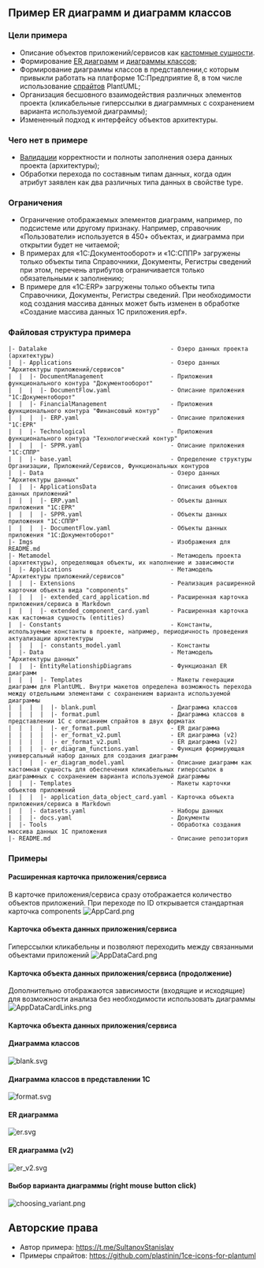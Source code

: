 ## Пример ER диаграмм и диаграмм классов

### Цели примера
- Описание объектов приложений/сервисов как [кастомные сущности](https://dochub.info/entities/docs/blank?dh-doc-id=dochub.flex_metamodel.entities).
- Формирование [ER диаграмм](https://plantuml.com/ru/ie-diagram) и [диаграммы классов](https://plantuml.com/ru/class-diagram);
- Формирование диаграммы классов в представлении,с которым привыкли работать на платформе 1С:Предприятие 8, 
в том числе использование [спрайтов](https://plantuml.com/ru/sprite) PlantUML;
- Организация бесшовного взаимодействия различных элементов проекта (кликабельные гиперссылки в диаграммных с сохранением варианта используемой диаграммы);
- Измененный подход к интерфейсу объектов архитектуры.

### Чего нет в примере
- [Валидации](https://dochub.info/docs/dochub.rules) корректности и полноты заполнения озера данных проекта (архитектуры);
- Обработки перехода по составным типам данных, когда один атрибут заявлен как два различных типа данных в свойстве type.

### Ограничения
- Ограничение отображаемых элементов диаграмм, например, по подсистеме или другому признаку. Например, справочник «Пользователи» используется в 450+ объектах, и 
диаграмма при открытии будет не читаемой;
- В примерах для «1С:Документооборот» и «1С:СППР» загружены только объекты типа Справочники, Документы, Регистры сведений при этом, перечень атрибутов ограничивается только обязательными к заполнению;
- В примере для «1С:ERP» загружены только объекты типа Справочники, Документы, Регистры сведений. При необходимости код создания массива данных может быть изменен в обработке «Создание массива данных 1С приложения.epf».

### Файловая структура примера

```
|- Datalake                                   - Озеро данных проекта (архитектуры)
|  |- Applications                            - Озеро данных "Архитектуры приложений/сервисов"
|  |  |- DocumentManagement                   - Приложения функционального контура "Документооборот"
|  |  |  |- DocumentFlow.yaml                 - Описание приложения "1С:Документоборот"
|  |  |- FinancialManagement                  - Приложения функционального контура "Финансовый контур"
|  |  |  |- ERP.yaml                          - Описание приложения "1С:EPR"
|  |  |- Technological                        - Приложения функционального контура "Технологический контур"
|  |  |  |- SPPR.yaml                         - Описание приложения "1С:СППР"
|  |  |- base.yaml                            - Определение структуры Организации, Приложений/Сервисов, Функциональных контуров
|  |- Data                                    - Озеро данных "Архитектуры данных"
|  |  |- ApplicationsData                     - Описания объектов данных приложений"
|  |  |  |- ERP.yaml                          - Объекты данных приложения "1С:EPR"
|  |  |  |- SPPR.yaml                         - Объекты данных приложения "1С:СППР"
|  |  |  |- DocumentFlow.yaml                 - Объекты данных приложения "1С:Документоборот"
|- Imgs                                       - Изображения для README.md
|- Metamodel                                  - Метамодель проекта (архитектуры), определяющая объекты, их наполнение и зависимости
|  |- Applications                            - Метамодель "Архитектуры приложений/сервисов"
|  |  |- Extensions                           - Реализация расширенной карточки объекта вида "components"
|  |  |  |- extended_card_application.md      - Расширенная карточка приложения/сервиса в Markdown
|  |  |  |- extended_component_card.yaml      - Расширенная карточка как кастомная сущность (entities)
|  |- Constants                               - Константы, используемые константы в проекте, например, периодичность проведения актуализации архитектуры
|  |  |  |- constants_model.yaml              - Константы
|  |- Data                                    - Метамодель "Архитектуры данных"
|  |  |- EntityRelationshipDiagrams           - Функциоанал ER диаграмм  
|  |  |  |- Templates                         - Макеты генерации диаграмм для PlantUML. Внутри макетов определена возможность перехода между отдельными элементами с сохранением варианта используемой диаграммы
|  |  |  |  |- blank.puml                     - Диаграмма классов 
|  |  |  |  |- format.puml                    - Диаграмма классов в представлении 1С c описанием спрайтов в двух форматах
|  |  |  |  |- er_format.puml                 - ER диаграмма
|  |  |  |  |- er_format_v2.puml              - ER диаграмма (v2)
|  |  |  |  |- er_format_v2.puml              - ER диаграмма (v2)
|  |  |  |- er_diagram_functions.yaml         - Функция формирующая универсальный набор данных для создания диаграмм
|  |  |  |- er_diagram_model.yaml             - Описание диаграмм как кастомная сущность для обеспечения кликабельных гиперссылок в диаграммных с сохранением варианта используемой диаграммы
|  |  |- Templates                            - Макеты карточки объектов приложений
|  |  |  |- application_data_object_card.yaml - Карточка объекта приложения/сервиса в Markdown
|  |  |- datasets.yaml                        - Наборы данных
|  |  |- docs.yaml                            - Документы
|  |- Tools                                   - Обработка создания массива данных 1С приложения
|- README.md                                  - Описание репозитория
```
### Примеры

#### Расширенная карточка приложения/сервиса
В карточке приложения/сервиса сразу отображается количество объектов приложений. При переходе
по ID открывается стандартная карточка components 
![AppCard.png](Imgs%2FAppCard.png)

#### Карточка объекта данных приложения/сервиса
Гиперссылки кликабельны и позволяют переходить между связанными объектами приложений
![AppDataCard.png](Imgs%2FAppDataCard.png)

#### Карточка объекта данных приложения/сервиса (продолжение)
Дополнительно отображаются зависимости (входящие и исходящие) для возможности анализа без необходимости использовать диаграммы 
![AppDataCardLinks.png](Imgs%2FAppDataCardLinks.png)

#### Карточка объекта данных приложения/сервиса

#### Диаграмма классов
![blank.svg](Imgs%2Fblank.svg)

#### Диаграмма классов в представлении 1С
![format.svg](Imgs%2Fformat.svg)

#### ER диаграмма
![er.svg](Imgs%2Fer.svg)

#### ER диаграмма (v2)
![er_v2.svg](Imgs%2Fer_v2.svg)

#### Выбор варианта диаграммы (right mouse button click)
![choosing_variant.png](Imgs%2Fchoosing_variant.png)
## Авторские права
- Автор примера: https://t.me/SultanovStanislav
- Примеры спрайтов: https://github.com/plastinin/1ce-icons-for-plantuml